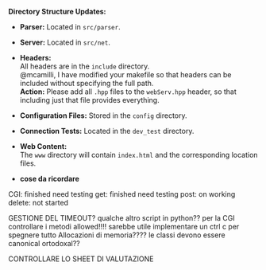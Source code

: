 **Directory Structure Updates:**

- **Parser:** Located in `src/parser`.
- **Server:** Located in `src/net`.
- **Headers:**  
	All headers are in the `include` directory.  
	@mcamilli, I have modified your makefile so that headers can be included without specifying the full path.  
	**Action:** Please add all `.hpp` files to the `webServ.hpp` header, so that including just that file provides everything.

- **Configuration Files:** Stored in the `config` directory.
- **Connection Tests:** Located in the `dev_test` directory.
- **Web Content:**  
	The `www` directory will contain `index.html` and the corresponding location files.

- **cose da ricordare**

CGI: finished need testing
get: finished need testing
post: on working 
delete: not started

GESTIONE DEL TIMEOUT?
qualche altro script in python?? per la CGI
controllare i metodi allowed!!!!
sarebbe utile implementare un ctrl c per spegnere tutto
Allocazioni di memoria????
le classi devono essere canonical ortodoxal??


CONTROLLARE LO SHEET DI VALUTAZIONE